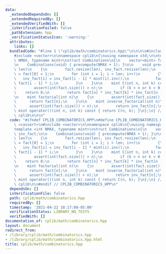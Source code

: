 ```yaml
---
data:
  _extendedDependsOn: []
  _extendedRequiredBy: []
  _extendedVerifiedWith: []
  _isVerificationFailed: false
  _pathExtension: hpp
  _verificationStatusIcon: ':warning:'
  attributes:
    links: []
  bundledCode: "#line 1 \"cplib/math/combinatorics.hpp\"\n\n\n\n#include <cassert>\n\
    #include <vector>\n\nnamespace cplib\n{\nusing namespace std;\n\ntemplate <int\
    \ NMAX, typename mint>\nstruct Combinations\n{\n    vector<mint> fact, inv_fact;\n\
    \n    Combinations(void) { precompute(NMAX + 1); }\n\n    void precompute(int\
    \ len)\n    {\n        fact.resize(len), inv_fact.resize(len);\n        inv_fact[0]\
    \ = fact[0] = 1;\n        for (int i = 1; i < len; i++)\n        {\n         \
    \   inv_fact[i] = inv_fact[i - 1] * mint(i).inv();\n            fact[i]     =\
    \ fact[i - 1] * i;\n        }\n    }\n\n    mint C(int n, int k) const\n    {\n\
    \        assert(int(fact.size()) > n);\n        if (k > n or k < 0)\n        \
    \    return 0;\n        return fact[n] * inv_fact[k] * inv_fact[n - k];\n    }\n\
    \n    mint factorial(int n)\n    {\n        assert(int(fact.size()) > n);\n  \
    \      return fact[n];\n    }\n\n    mint inverse_factorial(int n)\n    {\n  \
    \      assert(int(fact.size()) > n);\n        return inv_fact[n];\n    }\n   \
    \ mint operator()(int n, int k) const { return C(n, k); }\n};\n} // namespace\
    \ cplib\n\n\n"
  code: "#ifndef CPLIB_COMBINATORICS_HPP\n#define CPLIB_COMBINATORICS_HPP\n\n#include\
    \ <cassert>\n#include <vector>\n\nnamespace cplib\n{\nusing namespace std;\n\n\
    template <int NMAX, typename mint>\nstruct Combinations\n{\n    vector<mint> fact,\
    \ inv_fact;\n\n    Combinations(void) { precompute(NMAX + 1); }\n\n    void precompute(int\
    \ len)\n    {\n        fact.resize(len), inv_fact.resize(len);\n        inv_fact[0]\
    \ = fact[0] = 1;\n        for (int i = 1; i < len; i++)\n        {\n         \
    \   inv_fact[i] = inv_fact[i - 1] * mint(i).inv();\n            fact[i]     =\
    \ fact[i - 1] * i;\n        }\n    }\n\n    mint C(int n, int k) const\n    {\n\
    \        assert(int(fact.size()) > n);\n        if (k > n or k < 0)\n        \
    \    return 0;\n        return fact[n] * inv_fact[k] * inv_fact[n - k];\n    }\n\
    \n    mint factorial(int n)\n    {\n        assert(int(fact.size()) > n);\n  \
    \      return fact[n];\n    }\n\n    mint inverse_factorial(int n)\n    {\n  \
    \      assert(int(fact.size()) > n);\n        return inv_fact[n];\n    }\n   \
    \ mint operator()(int n, int k) const { return C(n, k); }\n};\n} // namespace\
    \ cplib\n\n#endif // CPLIB_COMBINATORICS_HPP\n"
  dependsOn: []
  isVerificationFile: false
  path: cplib/math/combinatorics.hpp
  requiredBy: []
  timestamp: '2021-04-22 18:17:08-05:00'
  verificationStatus: LIBRARY_NO_TESTS
  verifiedWith: []
documentation_of: cplib/math/combinatorics.hpp
layout: document
redirect_from:
- /library/cplib/math/combinatorics.hpp
- /library/cplib/math/combinatorics.hpp.html
title: cplib/math/combinatorics.hpp
---
```

